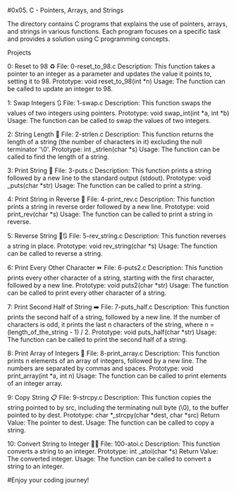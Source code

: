 #0x05. C - Pointers, Arrays, and Strings


The directory contains C programs that explains the use of pointers, arrays, and strings in various functions. Each program focuses on a specific task and provides a solution using C programming concepts.

Projects

0: Reset to 98 ♻️
File: 0-reset_to_98.c
Description: This function takes a pointer to an integer as a parameter and updates the value it points to, setting it to 98.
Prototype: void reset_to_98(int *n)
Usage: The function can be called to update an integer to 98.

1: Swap Integers 🔃
File: 1-swap.c
Description: This function swaps the values of two integers using pointers.
Prototype: void swap_int(int *a, int *b)
Usage: The function can be called to swap the values of two integers.


2: String Length 📏
File: 2-strlen.c
Description: This function returns the length of a string (the number of characters in it) excluding the null terminator '\0'.
Prototype: int _strlen(char *s)
Usage: The function can be called to find the length of a string.


3: Print String 📃
File: 3-puts.c
Description: This function prints a string followed by a new line to the standard output (stdout).
Prototype: void _puts(char *str)
Usage: The function can be called to print a string.


4: Print String in Reverse 🔁
File: 4-print_rev.c
Description: This function prints a string in reverse order followed by a new line.
Prototype: void print_rev(char *s)
Usage: The function can be called to print a string in reverse.


5: Reverse String 🔁🔃
File: 5-rev_string.c
Description: This function reverses a string in place.
Prototype: void rev_string(char *s)
Usage: The function can be called to reverse a string.


6: Print Every Other Character ⏩
File: 6-puts2.c
Description: This function prints every other character of a string, starting with the first character, followed by a new line.
Prototype: void puts2(char *str)
Usage: The function can be called to print every other character of a string.


7: Print Second Half of String ➡️
File: 7-puts_half.c
Description: This function prints the second half of a string, followed by a new line. If the number of characters is odd, it prints the last n characters of the string, where n = (length_of_the_string - 1) / 2.
Prototype: void puts_half(char *str)
Usage: The function can be called to print the second half of a string.


8: Print Array of Integers 🔢
File: 8-print_array.c
Description: This function prints n elements of an array of integers, followed by a new line. The numbers are separated by commas and spaces.
Prototype: void print_array(int *a, int n)
Usage: The function can be called to print elements of an integer array.


9: Copy String 📋
File: 9-strcpy.c
Description: This function copies the string pointed to by src, including the terminating null byte (\0), to the buffer pointed to by dest.
Prototype: char *_strcpy(char *dest, char *src)
Return Value: The pointer to dest.
Usage: The function can be called to copy a string.


10: Convert String to Integer 🔢🔢
File: 100-atoi.c
Description: This function converts a string to an integer.
Prototype: int _atoi(char *s)
Return Value: The converted integer.
Usage: The function can be called to convert a string to an integer.


#Enjoy your coding journey!
